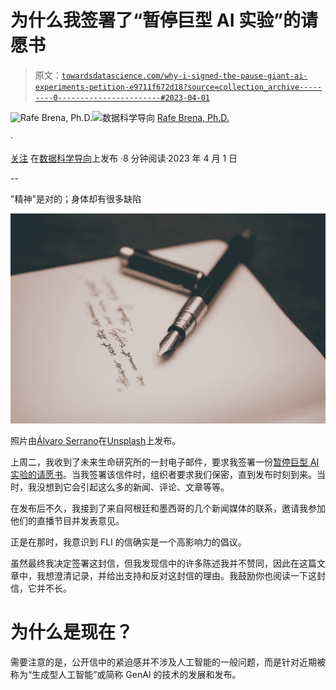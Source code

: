 # 为什么我签署了“暂停巨型 AI 实验”的请愿书

> 原文：[`towardsdatascience.com/why-i-signed-the-pause-giant-ai-experiments-petition-e9711f672d18?source=collection_archive---------0-----------------------#2023-04-01`](https://towardsdatascience.com/why-i-signed-the-pause-giant-ai-experiments-petition-e9711f672d18?source=collection_archive---------0-----------------------#2023-04-01)

[](https://rafebrena.medium.com/?source=post_page-----e9711f672d18--------------------------------)![Rafe Brena, Ph.D.](https://rafebrena.medium.com/?source=post_page-----e9711f672d18--------------------------------)[](https://towardsdatascience.com/?source=post_page-----e9711f672d18--------------------------------)![数据科学导向](https://towardsdatascience.com/?source=post_page-----e9711f672d18--------------------------------) [Rafe Brena, Ph.D.](https://rafebrena.medium.com/?source=post_page-----e9711f672d18--------------------------------)

·

[关注](https://medium.com/m/signin?actionUrl=https%3A%2F%2Fmedium.com%2F_%2Fsubscribe%2Fuser%2F8984405c805e&operation=register&redirect=https%3A%2F%2Ftowardsdatascience.com%2Fwhy-i-signed-the-pause-giant-ai-experiments-petition-e9711f672d18&user=Rafe+Brena%2C+Ph.D.&userId=8984405c805e&source=post_page-8984405c805e----e9711f672d18---------------------post_header-----------) 在[数据科学导向](https://towardsdatascience.com/?source=post_page-----e9711f672d18--------------------------------)上发布 ·8 分钟阅读·2023 年 4 月 1 日[](https://medium.com/m/signin?actionUrl=https%3A%2F%2Fmedium.com%2F_%2Fvote%2Ftowards-data-science%2Fe9711f672d18&operation=register&redirect=https%3A%2F%2Ftowardsdatascience.com%2Fwhy-i-signed-the-pause-giant-ai-experiments-petition-e9711f672d18&user=Rafe+Brena%2C+Ph.D.&userId=8984405c805e&source=-----e9711f672d18---------------------clap_footer-----------)

--

[](https://medium.com/m/signin?actionUrl=https%3A%2F%2Fmedium.com%2F_%2Fbookmark%2Fp%2Fe9711f672d18&operation=register&redirect=https%3A%2F%2Ftowardsdatascience.com%2Fwhy-i-signed-the-pause-giant-ai-experiments-petition-e9711f672d18&source=-----e9711f672d18---------------------bookmark_footer-----------)

"精神"是对的；身体却有很多缺陷

![](img/39703612df5c867141587e1adc2f3c36.png)

照片由[Álvaro Serrano](https://unsplash.com/@alvaroserrano?utm_source=medium&utm_medium=referral)在[Unsplash](https://unsplash.com/?utm_source=medium&utm_medium=referral)上发布。

上周二，我收到了未来生命研究所的一封电子邮件，要求我签署一份[暂停巨型 AI 实验的请愿书](https://futureoflife.org/open-letter/pause-giant-ai-experiments/?utm_source=pocket_saves)。当我签署该信件时，组织者要求我们保密，直到发布时刻到来。当时，我没想到它会引起这么多的新闻、评论、文章等等。

在发布后不久，我接到了来自阿根廷和墨西哥的几个新闻媒体的联系，邀请我参加他们的直播节目并发表意见。

正是在那时，我意识到 FLI 的信确实是一个高影响力的倡议。

虽然最终我决定签署这封信，但我发现信中的许多陈述我并不赞同，因此在这篇文章中，我想澄清记录，并给出支持和反对这封信的理由。我鼓励你也阅读一下这封信，它并不长。

# 为什么是现在？

需要注意的是，公开信中的紧迫感并不涉及人工智能的一般问题，而是针对近期被称为“生成型人工智能”或简称 GenAI 的技术的发展和发布。
